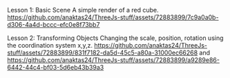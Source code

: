 Lesson 1: Basic Scene
A simple render of a red cube. 
<br>
https://github.com/anaktas24/ThreeJs-stuff/assets/72883899/7c9a0a0b-d306-4a4d-bccc-efc0e8f73bb7

Lesson 2: Transforming Objects
Changing the scale, position, rotation using the coordination system x,y,z.
https://github.com/anaktas24/ThreeJs-stuff/assets/72883899/831f7182-da5d-45c5-a80a-31000ec66268 and
https://github.com/anaktas24/ThreeJs-stuff/assets/72883899/a9289e86-6442-44c4-bf03-5d6eb43b39a3
